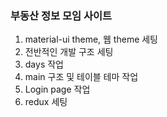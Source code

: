 ### 부동산 정보 모임 사이트

1. material-ui theme, 웹 theme 세팅
2. 전반적인 개발 구조 세팅
3. days 작업
4. main 구조 및 테이블 테마 작업
5. Login page 작업
6. redux 세팅